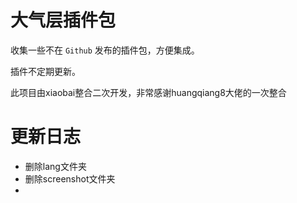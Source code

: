 # 大气层插件包
收集一些不在 `Github` 发布的插件包，方便集成。

插件不定期更新。

此项目由xiaobai整合二次开发，非常感谢huangqiang8大佬的一次整合

# 更新日志
- 删除lang文件夹
- 删除screenshot文件夹
- 